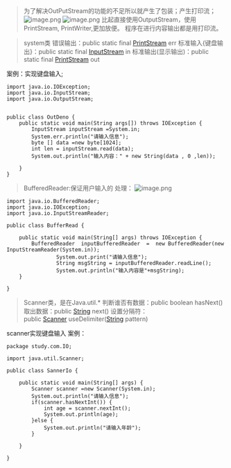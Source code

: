 >为了解决OutPutStream的功能的不足所以就产生了包装；产生打印流；
![image.png](https://upload-images.jianshu.io/upload_images/14935748-2b8ebf88d67f9cc5.png?imageMogr2/auto-orient/strip%7CimageView2/2/w/1240)
![image.png](https://upload-images.jianshu.io/upload_images/14935748-4f692043cb862917.png?imageMogr2/auto-orient/strip%7CimageView2/2/w/1240)
比起直接使用OutputStream，使用PrintStream, PrintWriter,更加放便。
程序在进行内容输出都是用打印流。

>system类
错误输出：public static final [PrintStream](https://docs.oracle.com/en/java/javase/13/docs/api/java.base/java/io/PrintStream.html "class in java.io") err
标准输入{键盘输出}：public static final [InputStream](https://docs.oracle.com/en/java/javase/13/docs/api/java.base/java/io/InputStream.html "class in java.io") in
标准输出(显示输出)：public static final [PrintStream](https://docs.oracle.com/en/java/javase/13/docs/api/java.base/java/io/PrintStream.html "class in java.io") out

案例：实现键盘输入;
```
import java.io.IOException;
import java.io.InputStream;
import java.io.OutputStream;


public class OutDeno {
	public static void main(String args[]) throws IOException {
		InputStream inputStream =System.in;
		System.err.println("请输入信息");
		byte [] data =new byte[1024];
		int len = inputStream.read(data);
		System.out.println("输入内容：" + new String(data , 0 ,len));
		
	}
}
```

>BufferedReader:保证用户输入的 处理：
![image.png](https://upload-images.jianshu.io/upload_images/14935748-ee4570b9a2a57eae.png?imageMogr2/auto-orient/strip%7CimageView2/2/w/1240)

```
import java.io.BufferedReader;
import java.io.IOException;
import java.io.InputStreamReader;

public class BufferRead {

	public static void main(String[] args) throws IOException {
		BufferedReader  inputBufferedReader  =  new BufferedReader(new InputStreamReader(System.in));
				System.out.print("请输入信息");
				String msgString = inputBufferedReader.readLine();
				System.out.println("输入内容是"+msgString);
	}

}
```

>Scanner类，是在Java.util.*
判断谁否有数据：public boolean hasNext()
取出数据：public [String](https://docs.oracle.com/en/java/javase/13/docs/api/java.base/java/lang/String.html "class in java.lang") next()
设置分隔符：public [Scanner](https://docs.oracle.com/en/java/javase/13/docs/api/java.base/java/util/Scanner.html "class in java.util") useDelimiter​([String](https://docs.oracle.com/en/java/javase/13/docs/api/java.base/java/lang/String.html "class in java.lang") pattern)

scanner实现键盘输入
案例：
```
package study.com.IO;

import java.util.Scanner;

public class SannerIo {

	public static void main(String[] args) {
		Scanner scanner =new Scanner(System.in);
		System.out.println("请输入信息");
		if(scanner.hasNextInt()) {
			int age = scanner.nextInt();
			System.out.println(age);
		}else {
			System.out.println("请输入年龄");
		}

	}

}
```
